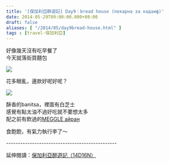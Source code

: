 ```yaml
---
title: '[保加利亞醉遊記] Day9：bread house (пекарна за кадаиф)'
date: 2014-05-29T09:00:00.000+08:00
draft: false
aliases: [ "/2014/05/day9bread-house.html" ]
tags : [travel-保加利亞]
---
```


好像幾天沒有吃早餐了  
今天就落街買麵包  

![](/images/bulgaria9a.jpg)

花多眼亂，邊款好呢好呢？  

![](/images/bulgaria9a1.jpg)

酥香的banitsa，裡面有白芝士  
感覺有點太油不過好吃就不要想太多  
配之前有飲過的[MEGGLE айран](https://hidie.net/bulgaria5a/)  
  
食飽飽，有氣力執行李了～  
  
\-----------------------------------------------  
  
延伸閱讀：[保加利亞醉遊記（14D16N）](https://hidie.net/bulgaria14d16n/)
